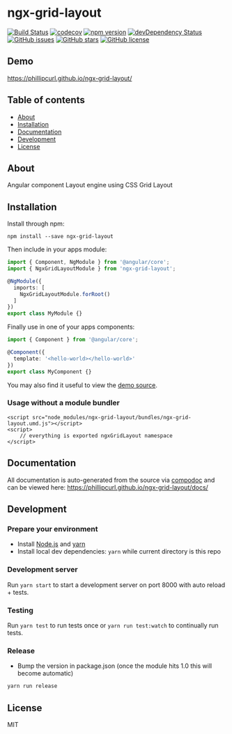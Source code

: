 # ngx-grid-layout
[![Build Status](https://travis-ci.org/phillipcurl/ngx-grid-layout.svg?branch=master)](https://travis-ci.org/phillipcurl/ngx-grid-layout)
[![codecov](https://codecov.io/gh/phillipcurl/ngx-grid-layout/branch/master/graph/badge.svg)](https://codecov.io/gh/phillipcurl/ngx-grid-layout)
[![npm version](https://badge.fury.io/js/ngx-grid-layout.svg)](http://badge.fury.io/js/ngx-grid-layout)
[![devDependency Status](https://david-dm.org/phillipcurl/ngx-grid-layout/dev-status.svg)](https://david-dm.org/phillipcurl/ngx-grid-layout?type=dev)
[![GitHub issues](https://img.shields.io/github/issues/phillipcurl/ngx-grid-layout.svg)](https://github.com/phillipcurl/ngx-grid-layout/issues)
[![GitHub stars](https://img.shields.io/github/stars/phillipcurl/ngx-grid-layout.svg)](https://github.com/phillipcurl/ngx-grid-layout/stargazers)
[![GitHub license](https://img.shields.io/badge/license-MIT-blue.svg)](https://raw.githubusercontent.com/phillipcurl/ngx-grid-layout/master/LICENSE)

## Demo
https://phillipcurl.github.io/ngx-grid-layout/

## Table of contents

- [About](#about)
- [Installation](#installation)
- [Documentation](#documentation)
- [Development](#development)
- [License](#license)

## About

Angular component Layout engine using CSS Grid Layout

## Installation

Install through npm:
```
npm install --save ngx-grid-layout
```

Then include in your apps module:

```typescript
import { Component, NgModule } from '@angular/core';
import { NgxGridLayoutModule } from 'ngx-grid-layout';

@NgModule({
  imports: [
    NgxGridLayoutModule.forRoot()
  ]
})
export class MyModule {}
```

Finally use in one of your apps components:
```typescript
import { Component } from '@angular/core';

@Component({
  template: '<hello-world></hello-world>'
})
export class MyComponent {}
```

You may also find it useful to view the [demo source](https://github.com/phillipcurl/ngx-grid-layout/blob/master/demo/demo.component.ts).

### Usage without a module bundler
```
<script src="node_modules/ngx-grid-layout/bundles/ngx-grid-layout.umd.js"></script>
<script>
    // everything is exported ngxGridLayout namespace
</script>
```

## Documentation
All documentation is auto-generated from the source via [compodoc](https://compodoc.github.io/compodoc/) and can be viewed here:
https://phillipcurl.github.io/ngx-grid-layout/docs/

## Development

### Prepare your environment
* Install [Node.js](http://nodejs.org/) and [yarn](https://yarnpkg.com/en/docs/install)
* Install local dev dependencies: `yarn` while current directory is this repo

### Development server
Run `yarn start` to start a development server on port 8000 with auto reload + tests.

### Testing
Run `yarn test` to run tests once or `yarn run test:watch` to continually run tests.

### Release
* Bump the version in package.json (once the module hits 1.0 this will become automatic)
```bash
yarn run release
```

## License

MIT
